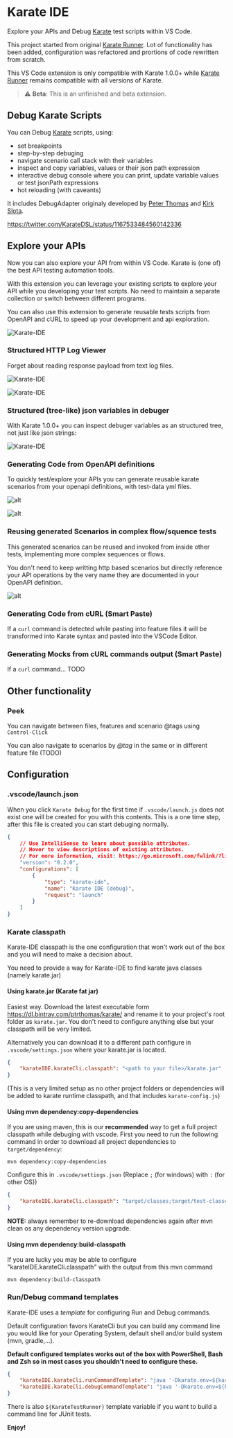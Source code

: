 # Karate IDE

Explore your APIs and Debug [Karate](https://github.com/intuit/karate) test scripts within VS Code.

This project started from original [Karate Runner](https://github.com/kirksl/karate-runner/). Lot of functionality has been added, configuration was refactored and prortions of code rewritten from scratch.

This VS Code extension is only compatible with Karate 1.0.0+ while [Karate Runner](https://github.com/kirksl/karate-runner/) remains compatible with all versions of Karate.

> :warning: **Beta**: This is an unfinished and beta extension.

## Debug Karate Scripts

You can Debug [Karate](https://github.com/intuit/karate) scripts, using:

-   set breakpoints
-   step-by-step debuging
-   navigate scenario call stack with their variables
-   inspect and copy variables, values or their json path expression
-   interactive debug console where you can print, update variable values or test jsonPath expressions
-   hot reloading (with caveants)

It includes DebugAdapter originaly developed by [Peter Thomas](https://github.com/intuit/karate/) and [Kirk Slota](https://github.com/kirksl/karate-runner/).

https://twitter.com/KarateDSL/status/1167533484560142336

## Explore your APIs

Now you can also explore your API from within VS Code. Karate is (one of) the best API testing automation tools.

With this extension you can leverage your existing scripts to explore your API while you developing your test scripts. No need to maintain a separate collection or switch between different programs.

You can also use this extension to generate reusable tests scripts from OpenAPI and cURL to speed up your development and api exploration.

![Karate-IDE](resources/screenshots/Karate-IDE.png)

### Structured HTTP Log Viewer

Forget about reading response payload from text log files.

![Karate-IDE](resources/screenshots/Structured-Network-Logs.png)

![Karate-IDE](resources/screenshots/Network-Logs.png)

### Structured (tree-like) json variables in debuger

With Karate 1.0.0+ you can inspect debuger variables as an structured tree, not just like json strings:

![Karate-IDE](resources/screenshots/Structured-Variables-Debug.png)

### Generating Code from OpenAPI definitions

To quickly test/explore your APIs you can generate reusable karate scenarios from your openapi definitions, with test-data yml files.

![alt](resources/screenshots/Generate-Karate-Test.png)

![alt](resources/screenshots/OpenAPI-Test.png)

### Reusing generated Scenarios in complex flow/squence tests

This generated scenarios can be reused and invoked from inside other tests, implementing more complex sequences or flows.

You don't need to keep writting http based scenarios but directly reference your API operations by the very name they are documented in your OpenAPI definition.

![alt](resources/screenshots/SequenceTestWithGeneratedScenarios.png)

### Generating Code from cURL (Smart Paste)

If a `curl` command is detected while pasting into feature files it will be transformed into Karate syntax and pasted into the VSCode Editor.

### Generating Mocks from cURL commands output (Smart Paste)

If a `curl` command... TODO

## Other functionality

### Peek

You can navigate between files, features and scenario @tags using `Control-Click`

You can also navigate to scenarios by _@tag_ in the same or in different feature file (TODO)

## Configuration

### .vscode/launch.json

When you click `Karate Debug` for the first time if `.vscode/launch.js` does not exist one will be created for you with this contents. This is a one time step, after this file is created you can start debuging normally.

```json
{
    // Use IntelliSense to learn about possible attributes.
    // Hover to view descriptions of existing attributes.
    // For more information, visit: https://go.microsoft.com/fwlink/?linkid=830387
    "version": "0.2.0",
    "configurations": [
        {
            "type": "karate-ide",
            "name": "Karate IDE (debug)",
            "request": "launch"
        }
    ]
}
```

### Karate classpath

Karate-IDE classpath is the one configuration that won't work out of the box and you will need to make a decision about.

You need to provide a way for Karate-IDE to find karate java classes (namely karate.jar)

#### Using karate.jar (Karate fat jar)

Easiest way. Download the latest executable form https://dl.bintray.com/ptrthomas/karate/ and rename it to your project's root folder as `karate.jar`. You don't need to configure anything else but your classpath will be very limited.

Alternatively you can download it to a different path configure in `.vscode/settings.json` where your karate.jar is located.

```json
{
    "karateIDE.karateCli.classpath": "<path to your file>/karate.jar"
}
```

(This is a very limited setup as no other project folders or dependencies will be added to karate runtime classpath, and that includes `karate-config.js`)

#### Using mvn dependency:copy-dependencies

If you are using maven, this is our **recommended** way to get a full project classpath while debuging with vscode. First you need to run the following command in order to download all project dependencies to `target/dependency`:

```
mvn dependency:copy-dependencies
```

Configure this in `.vscode/settings.json` (Replace `;` (for windows) with `:` (for other OS))

```json
{
    "karateIDE.karateCli.classpath": "target/classes;target/test-classes;src/test/resources;src/test/java;target/dependency/*"
}
```

**NOTE:** always remember to re-download dependencies again after mvn clean os any dependency version upgrade.

#### Using mvn dependency:build-classpath

If you are lucky you may be able to configure "karateIDE.karateCli.classpath" with the output from this mvn command

```
mvn dependency:build-classpath
```

### Run/Debug command templates

Karate-IDE uses a _template_ for configuring Run and Debug commands.

Default configuration favors KarateCli but you can build any command line you would like for your Operating System, default shell and/or build system (mvn, gradle,...).

**Default configured templates works out of the box with PowerShell, Bash and Zsh so in most cases you shouldn't need to configure these.**

```json
{
    "karateIDE.karateCli.runCommandTemplate": "java '-Dkarate.env=${karateEnv}' '-Dvscode.port=${vscodePort}' -cp '${classpath}' com.intuit.karate.Main ${karateOptions} '${feature}'",
    "karateIDE.karateCli.debugCommandTemplate": "java '-Dkarate.env=${karateEnv}' '-Dvscode.port=${vscodePort}' -cp '${classpath}' com.intuit.karate.Main -d"
}
```

There is also `${KarateTestRunner}` template variable if you want to build a command line for JUnit tests.

**Enjoy!**
